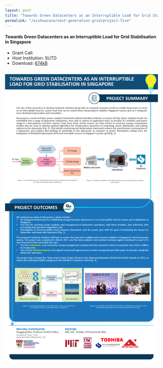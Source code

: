 ```yaml
---
layout: post
title: "Towards Green Datacenters as an Interruptible Load for Grid Stabilisation in Singapore"
permalink: "/eishowcase/next-generation-grid/project-five"
---
```

#### Towards Green Datacenters as an Interruptible Load for Grid Stabilisation in Singapore
* Grant Call: 
* Host Institution: SUTD
* Download: [674kB](/files/showcase/next_generation_grid_09.pdf)

![Towards Green Datacenters as An Interruptible Load for Grid Stabilisation in Singapore](/images/showcase/next_generation_grid_09.png)
